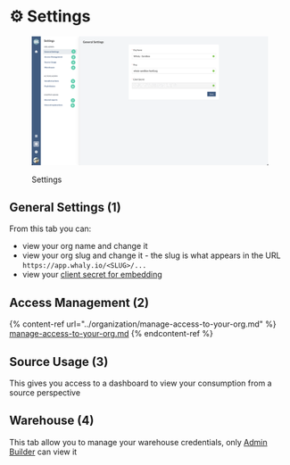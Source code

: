 # ⚙ Settings

<figure><img src="../.gitbook/assets/image (2).png" alt=""><figcaption><p>Settings</p></figcaption></figure>

## General Settings (1)

From this tab you can:

* view your org name and change it
* view your org slug and change it - the slug is what appears in the URL `https://app.whaly.io/<SLUG>/...`
* view your [client secret for embedding](../embedding/embedding-api.md)

## Access Management (2)

{% content-ref url="../organization/manage-access-to-your-org.md" %}
[manage-access-to-your-org.md](../organization/manage-access-to-your-org.md)
{% endcontent-ref %}

## Source Usage (3)

This gives you access to a dashboard to view your consumption from a source perspective

## Warehouse (4)

This tab allow you to manage your warehouse credentials, only [Admin Builder](../organization/manage-access-control.md#admin-builder) can view it
